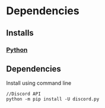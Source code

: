 # Dependencies

## Installs

### [Python](https://www.python.org/downloads/)


## Dependencies

Install using command line
```
//Discord API
python -m pip install -U discord.py
```